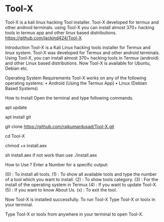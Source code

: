 # Tool-X
Tool-X is a kali linux hacking Tool installer. Tool-X developed for termux and other android terminals. using Tool-X you can install almost 370+ hacking tools in termux app and other linux based distributions. https://github.com/jackind424/Tool-X

Introduction
Tool-X is a Kali Linux hacking tools installer for Termux and linux system. Tool-X was developed for Termux and other android terminals. Using Tool-X, you can install almost 370+ hacking tools in Termux (android) and other Linux based distributions. Now Tool-X is available for Ubuntu, Debian etc.

Operating System Requirements
Tool-X works on any of the following operating systems:
• Android (Using the Termux App)
• Linux (Debian Based Systems)



How to Install
Open the terminal and type following commands.

apt update

apt install git

git clone https://github.com/rajkumardusad/Tool-X.git

cd Tool-X

chmod +x install.aex

sh install.aex if not work than use ./install.aex


How to Use ?
Enter a Number for a specific output:

(0) : To install all tools.
(1) : To show all available tools and type the number of a tool which you want to install.
(2) : To show tools category.
(3) : For the install of the operating system in Termux
(4) : If you want to update Tool-X.
(5) : If you want to know About Us.
(x) : To exit the tool.

Now Tool-X is installed successfully. To run Tool-X Type Tool-X or toolx in your terminal.

Type Tool-X or toolx from anywhere in your terminal to open Tool-X.
